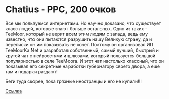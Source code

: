 # Chatius - PPC, 200 очков
Все мы пользуемся интернетами. Но научно доказано, что существует класс людей, которые знают больше остальных. Один из таких - TeeMoor, который не верит всем этим людям с запада, ведь ему известно, что они пытаются разрушить нашу Великую страну, да и переписки он им показывать не хочет. Поэтому он организовал ИП TeeMoorKa.Net и разработал собственный, самый лучший, быстрый и крутой чат с нейросетями и шлюзами, который пользуется большой популярностью в селе TeeMoora. И этот чат настолько классный, что он показывал его секретные наработки губернатору своего двора, а ещё там и подарки раздают!

Беги туда скорее, пока грязные иностранцы и его не купили!!!

[Ссылка](https://chatius-paris.ctf.upml.tech/)
